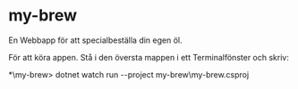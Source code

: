 # my-brew
En Webbapp för att specialbeställa din egen öl. 

För att köra appen. Stå i den översta mappen i ett Terminalfönster och skriv:

*\my-brew> dotnet watch run --project my-brew\my-brew.csproj

